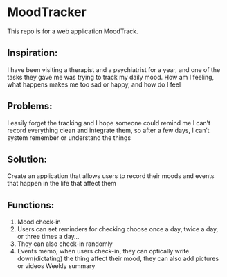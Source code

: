 # MoodTracker
This repo is for a web application MoodTrack. 
## Inspiration: 
 I have been visiting a therapist and a psychiatrist for a year, and one of the tasks they gave me was trying to track my daily mood. How am I feeling, what happens makes me too sad or happy, and how do I feel
## Problems: 
I easily forget the tracking and I hope someone could remind me
I can’t record everything clean and integrate them, so after a few days, I can’t system remember or understand the things

## Solution: 
 Create an application that allows users to record their moods and events that happen in the life that affect them
## Functions: 
1. Mood check-in
2. Users can set reminders for checking choose once a day, twice a day, or three times a day…
3. They can also check-in randomly
4. Events memo, when users check-in, they can optically write down(dictating) the thing affect their mood, they can also add pictures or videos
Weekly summary 
